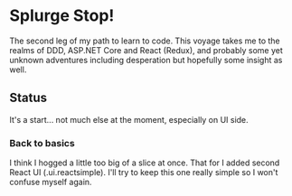 # Splurge Stop!

The second leg of my path to learn to code. 
This voyage takes me to the realms of DDD, ASP.NET Core and React (Redux),
and probably some yet unknown adventures including desperation 
but hopefully some insight as well.

## Status

It's a start... not much else at the moment, especially on UI side.

### Back to basics
I think I hogged a little too big of a slice at once.
That for I added second React UI (.ui.reactsimple). 
I'll try to keep this one really simple so I won't confuse myself again.